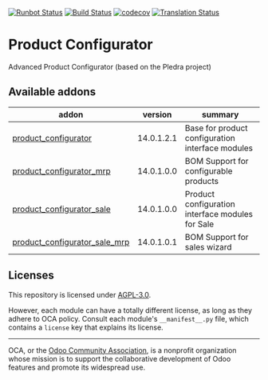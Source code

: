 [![Runbot Status](https://runbot.odoo-community.org/runbot/badge/flat//14.0.svg)](https://runbot.odoo-community.org/runbot/repo/github-com-oca-product-configurator-)
[![Build Status](https://travis-ci.com/OCA/product-configurator.svg?branch=14.0)](https://travis-ci.com/OCA/product-configurator)
[![codecov](https://codecov.io/gh/OCA/product-configurator/branch/14.0/graph/badge.svg)](https://codecov.io/gh/OCA/product-configurator)
[![Translation Status](https://translation.odoo-community.org/widgets/product-configurator-14-0/-/svg-badge.svg)](https://translation.odoo-community.org/engage/product-configurator-14-0/?utm_source=widget)

<!-- /!\ do not modify above this line -->

# Product Configurator

Advanced Product Configurator (based on the Pledra project)

<!-- /!\ do not modify below this line -->

<!-- prettier-ignore-start -->

[//]: # (addons)

Available addons
----------------
addon | version | summary
--- | --- | ---
[product_configurator](product_configurator/) | 14.0.1.2.1 | Base for product configuration interface modules
[product_configurator_mrp](product_configurator_mrp/) | 14.0.1.0.0 | BOM Support for configurable products
[product_configurator_sale](product_configurator_sale/) | 14.0.1.0.0 | Product configuration interface modules for Sale
[product_configurator_sale_mrp](product_configurator_sale_mrp/) | 14.0.1.0.1 | BOM Support for sales wizard

[//]: # (end addons)

<!-- prettier-ignore-end -->

## Licenses

This repository is licensed under [AGPL-3.0](LICENSE).

However, each module can have a totally different license, as long as they adhere to OCA
policy. Consult each module's `__manifest__.py` file, which contains a `license` key
that explains its license.

----

OCA, or the [Odoo Community Association](http://odoo-community.org/), is a nonprofit
organization whose mission is to support the collaborative development of Odoo features
and promote its widespread use.
